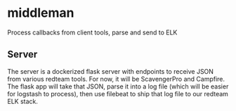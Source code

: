 # middleman
Process callbacks from client tools, parse and send to ELK

## Server
The server is a dockerized flask server with endpoints to receive JSON from various redteam tools.  For now, it will be ScavengerPro and Campfire.  The flask app will take that JSON, parse it into a log file (which will be easier for logstash to process), then use filebeat to ship that log file to our redteam ELK stack.


